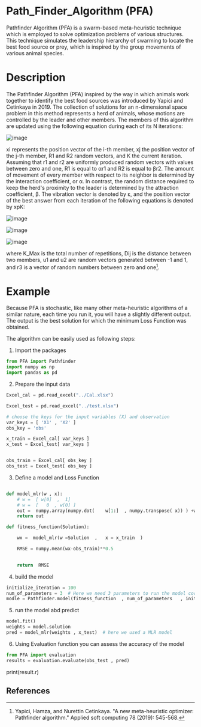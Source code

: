 # Path_Finder_Algorithm (PFA)
Pathfinder Algorithm (PFA) is a swarm-based meta-heuristic technique which is employed to solve optimization problems of various structures. This technique simulates the leadership hierarchy of swarming to locate the best food source or prey, which is inspired by the group movements of various animal species.

# Description
The Pathfinder Algorithm (PFA) inspired by the way in which animals work together to identify the best food sources was introduced by Yapici and Cetinkaya in 2019. The collection of solutions for an n-dimensional space problem in this method represents a herd of animals, whose motions are controlled by the leader and other members. The members of this algorithm are updated using the following equation during each of its N iterations: 

 ![image](https://user-images.githubusercontent.com/93834390/218518989-779f71fb-c341-45d6-a811-80845d7f8dce.png)
 
 
xi represents the position vector of the i-th member, xj the position vector of the j-th member, R1 and R2 random vectors, and K the current iteration. Assuming that r1 and r2 are uniformly produced random vectors with values between zero and one, R1 is equal to αr1 and R2 is equal to βr2. The amount of movement of every member with respect to its neighbor is determined by the interaction coefficient, or α. In contrast, the random distance required to keep the herd's proximity to the leader is determined by the attraction coefficient, β. The vibration vector is denoted by ε, and the position vector of the best answer from each iteration of the following equations is denoted by xpK: 

![image](https://user-images.githubusercontent.com/93834390/218519448-c47daa63-3ea1-43e1-9ab8-27c1b5bb6f76.png)

![image](https://user-images.githubusercontent.com/93834390/218519501-4fc15738-db60-4c4b-aa7e-66dc1f74db08.png)

![image](https://user-images.githubusercontent.com/93834390/218519576-42c72fc9-3e4d-4573-9665-c272f505d96e.png)

where K_Max is the total number of repetitions, Dij is the distance between two members, u1 and u2 are random vectors generated between -1 and 1, and r3 is a vector of random numbers between zero and one[^1].

# Example
Because PFA is stochastic, like many other meta-heuristic algorithms of a similar nature, each time you run it, you will have a slightly different output. The output is the best solution for which the minimum Loss Function was obtained.

The algorithm can be easily used as following steps:

1) Import the packages

```python
from PFA import Pathfinder
import numpy as np
import pandas as pd
```
2) Prepare the input data
```python
Excel_cal = pd.read_excel("../Cal.xlsx")

Excel_test = pd.read_excel("../test.xlsx")

# choose the keys for the input variables (X) and observation
var_keys = [ 'X1' , 'X2' ] 
obs_key = 'obs'

x_train = Excel_cal[ var_keys ] 
x_test = Excel_test[ var_keys ] 


obs_train = Excel_cal[ obs_key ] 
obs_test = Excel_test[ obs_key ]
```

3) Define a model and Loss Function 

```python

def model_mlr(w , x):
    # w =  [ w[0]  ,  1]
    # w =  [   0  , w[0] ]
    out =  numpy.array(numpy.dot(    w[1:]  , numpy.transpose( x)) ) +w[0]
    return out

def fitness_function(Solution):

    wx =  model_mlr(w =Solution  ,   x = x_train  )

    RMSE = numpy.mean(wx-obs_train)**0.5

    
    return  RMSE
```

4) build the model


```python
initialize_iteration = 100
num_of_parameters = 3  # Here we need 3 parameters to run the model correctly 
modle = Pathfinder.model(fitness_function  , num_of_parameters   , initialize_iteration  , PFA_iteration ,alpha =1  , beta=1 , converging_threshold = 0.001)
```
5) run the model abd predict


```python
model.fit() 
weights = model.solution
pred = model_mlr(weights , x_test)  # here we used a MLR model 
```

6) Using Evaluation function you can assess the accuracy of the model

```python
from PFA import evaluation
results = evaluation.evaluate(obs_test , pred)
```
print(result.r)


## References
[^1]: Yapici, Hamza, and Nurettin Cetinkaya. "A new meta-heuristic optimizer: Pathfinder algorithm." Applied soft computing 78 (2019): 545-568.
[^2]: Nosratpour, Reza, Majid Rahimzadegan, and Niloufar Beikahmadi. "Introducing a merged precipitation satellite model using satellite precipitation products, land surface temperature, and precipitable water vapor." Geocarto International (2022): 1-31.






